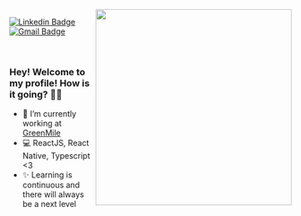 <img align="right" src="https://raw.githubusercontent.com/MicaelliMedeiros/micaellimedeiros/master/image/computer-illustration.png" width="350"/>

[![Linkedin Badge](https://img.shields.io/badge/-Gleydson%20Rodrigues-844bc9?style=flat-square&logo=Linkedin&logoColor=white&link=https://www.linkedin.com/in/gleydsonsr/)](https://www.linkedin.com/in/gleydsonsr/) 
[![Gmail Badge](https://img.shields.io/badge/-gleydsonsr@gmail.com-844bc9?style=flat-square&logo=Gmail&logoColor=white&link=mailto:gleydsonsr@gmail.com)](mailto:gleydsonsr@gmail.com)

<br/>

### Hey! Welcome to my profile! How is it going? 👋🥰

- 🚀 I’m currently working at [GreenMile](https://greenmile.com/)
- 💻 ReactJS, React Native, Typescript <3
- ✨ Learning is continuous and there will always be a next level


